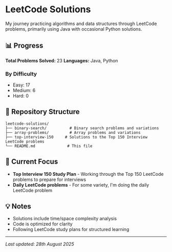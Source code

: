 # LeetCode Solutions

My journey practicing algorithms and data structures through LeetCode problems, primarily using Java with occasional Python solutions.

## 📊 Progress

**Total Problems Solved:** 23
**Languages:** Java, Python

### By Difficulty
- Easy: 17
- Medium: 6
- Hard: 0

## 📁 Repository Structure

```
leetcode-solutions/
├── binary-search/          # Binary search problems and variations
├── array-problems/         # Array problems and variations
├── top-interview-150     # Solutions to the Top 150 Interview LeetCode problems
└── README.md              # This file
```

## 🎯 Current Focus

- **Top Interview 150 Study Plan** - Working through the Top 150 LeetCode problems to prepare for interviews
- **Daily LeetCode problems** - For some variety, I'm doing the daily LeetCode problem

## 💡 Notes

- Solutions include time/space complexity analysis
- Code is optimized for clarity
- Following LeetCode study plans for structured learning

---
*Last updated: 28th August 2025*
